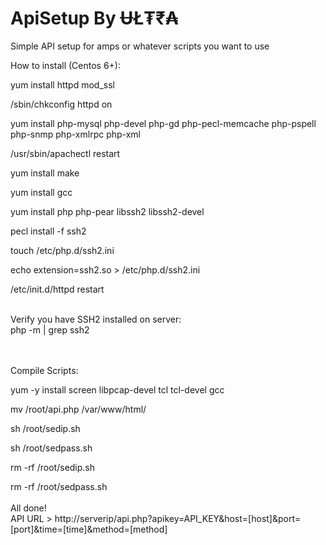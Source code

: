 # ApiSetup By ɄŁ₮₹₳
Simple API setup for amps or whatever scripts you want to use

How to install (Centos 6+):

yum install httpd mod_ssl

/sbin/chkconfig httpd on

yum install php-mysql php-devel php-gd php-pecl-memcache php-pspell php-snmp php-xmlrpc php-xml

/usr/sbin/apachectl restart

yum install make

yum install gcc

yum install php php-pear libssh2 libssh2-devel

pecl install -f ssh2

touch /etc/php.d/ssh2.ini

echo extension=ssh2.so > /etc/php.d/ssh2.ini

/etc/init.d/httpd restart

<br>
Verify you have SSH2 installed on server:
<br>
php -m | grep ssh2

<br><br>
Compile Scripts:

yum -y install screen libpcap-devel tcl tcl-devel gcc

mv /root/api.php /var/www/html/

sh /root/sedip.sh

sh /root/sedpass.sh

rm -rf /root/sedip.sh

rm -rf /root/sedpass.sh
<br>
<br>
All done!<br>
API URL > http://serverip/api.php?apikey=API_KEY&host=[host]&port=[port]&time=[time]&method=[method]
